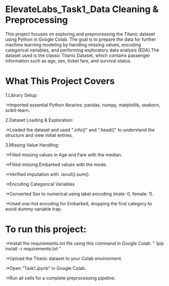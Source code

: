 # ElevateLabs_Task1_Data Cleaning & Preprocessing
This project focuses on exploring and preprocessing the Titanic dataset using Python in Google Colab. The goal is to prepare the data for further machine learning modeling by handling missing values, encoding categorical variables, and performing exploratory data analysis (EDA).The dataset used is the classic Titanic Dataset, which contains passenger information such as age, sex, ticket fare, and survival status.

# What This Project Covers

1.Library Setup:

->Imported essential Python libraries: pandas, numpy, matplotlib, seaborn, scikit-learn.

2.Dataset Loading & Exploration:

->Loaded the dataset and used ".info()" and ".head()" to understand the structure and view initial entries.

3.Missing Value Handling:

->Filled missing values in Age and Fare with the median.

->Filled missing Embarked values with the mode.

->Verified imputation with .isnull().sum().

->Encoding Categorical Variables

->Converted Sex to numerical using label encoding (male: 0, female: 1).

->Used one-hot encoding for Embarked, dropping the first category to avoid dummy variable trap.

# To run this project:

->Install the requirements.txt file using this command in Google Colab: " !pip install -r requirements.txt "

->Upload the Titanic dataset to your Colab environment.

->Open "Task1.ipynb" in Google Colab.

->Run all cells for a complete preprocessing pipeline.
